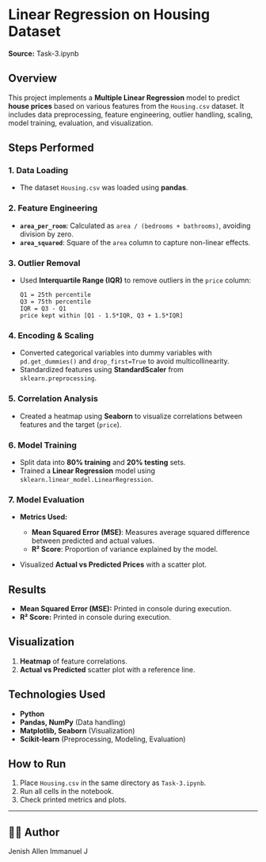 # Linear Regression on Housing Dataset

**Source:** Task-3.ipynb

## Overview

This project implements a **Multiple Linear Regression** model to predict **house prices** based on various features from the `Housing.csv` dataset. It includes data preprocessing, feature engineering, outlier handling, scaling, model training, evaluation, and visualization.

## Steps Performed

### 1. Data Loading

* The dataset `Housing.csv` was loaded using **pandas**.

### 2. Feature Engineering

* **`area_per_room`**: Calculated as `area / (bedrooms + bathrooms)`, avoiding division by zero.
* **`area_squared`**: Square of the `area` column to capture non-linear effects.

### 3. Outlier Removal

* Used **Interquartile Range (IQR)** to remove outliers in the `price` column:

  ```
  Q1 = 25th percentile
  Q3 = 75th percentile
  IQR = Q3 - Q1
  price kept within [Q1 - 1.5*IQR, Q3 + 1.5*IQR]
  ```

### 4. Encoding & Scaling

* Converted categorical variables into dummy variables with `pd.get_dummies()` and `drop_first=True` to avoid multicollinearity.
* Standardized features using **StandardScaler** from `sklearn.preprocessing`.

### 5. Correlation Analysis

* Created a heatmap using **Seaborn** to visualize correlations between features and the target (`price`).

### 6. Model Training

* Split data into **80% training** and **20% testing** sets.
* Trained a **Linear Regression** model using `sklearn.linear_model.LinearRegression`.

### 7. Model Evaluation

* **Metrics Used:**

  * **Mean Squared Error (MSE)**: Measures average squared difference between predicted and actual values.
  * **R² Score**: Proportion of variance explained by the model.
* Visualized **Actual vs Predicted Prices** with a scatter plot.

## Results

* **Mean Squared Error (MSE):** Printed in console during execution.
* **R² Score:** Printed in console during execution.

## Visualization

1. **Heatmap** of feature correlations.
2. **Actual vs Predicted** scatter plot with a reference line.

## Technologies Used

* **Python**
* **Pandas, NumPy** (Data handling)
* **Matplotlib, Seaborn** (Visualization)
* **Scikit-learn** (Preprocessing, Modeling, Evaluation)

## How to Run

1. Place `Housing.csv` in the same directory as `Task-3.ipynb`.
2. Run all cells in the notebook.
3. Check printed metrics and plots.

---

## 👨‍💻 Author

Jenish Allen Immanuel J

